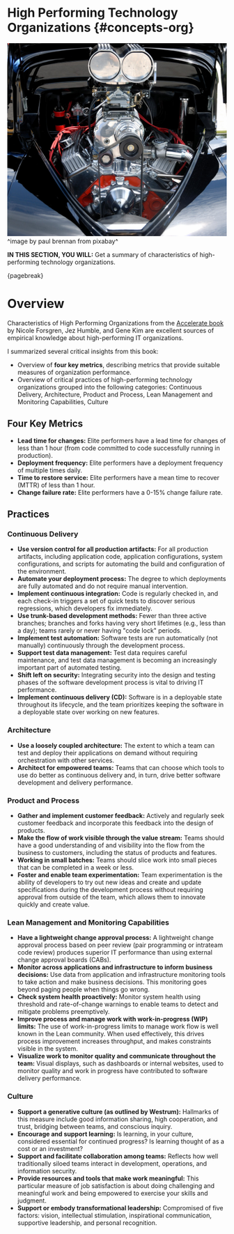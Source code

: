 

# High Performing Technology Organizations {#concepts-org}

![](assets/images/arch/car-engine-1701029_1280.jpg)
^image by paul brennan from pixabay^

**IN THIS SECTION, YOU WILL:** Get a summary of characteristics of high-performing technology organizations.

{pagebreak}

# Overview 

Characteristics of High Performing Organizations from the [Accelerate book](https://www.oreilly.com/library/view/accelerate/9781457191435/) by Nicole Forsgren, Jez Humble, and Gene Kim are excellent sources of empirical knowledge about high-performing IT organizations.

I summarized several critical insights from this book:

* Overview of **four key metrics**, describing metrics that provide suitable measures of organization performance. 
* Overview of critical practices of high-performing technology organizations grouped into the following categories: Continuous Delivery, Architecture, Product and Process,  Lean Management and Monitoring Capabilities, Culture

## Four Key Metrics
* **Lead time for changes:** Elite performers have a lead time for changes of less than 1 hour (from code committed to code successfully running in production).
* **Deployment frequency:** Elite performers have a deployment frequency of multiple times daily.
* **Time to restore service:** Elite performers have a mean time to recover (MTTR) of less than 1 hour.
* **Change failure rate:** Elite performers have a 0-15% change failure rate.

## Practices

### Continuous Delivery
* **Use version control for all production artifacts:** For all production artifacts, including application code, application configurations, system configurations, and scripts for automating the build and configuration of the environment.
* **Automate your deployment process:** The degree to which deployments are fully automated and do not require manual intervention.
* **Implement continuous integration:** Code is regularly checked in, and each check-in triggers a set of quick tests to discover serious regressions, which developers fix immediately.
* **Use trunk-based development methods:** Fewer than three active branches; branches and forks having very short lifetimes (e.g., less than a day); teams rarely or never having "code lock" periods.
* **Implement test automation:** Software tests are run automatically (not manually) continuously through the development process.
* **Support test data management:** Test data requires careful maintenance, and test data management is becoming an increasingly important part of automated testing.
* **Shift left on security:** Integrating security into the design and testing phases of the software development process is vital to driving IT performance.
* **Implement continuous delivery (CD):** Software is in a deployable state throughout its lifecycle, and the team prioritizes keeping the software in a deployable state over working on new features.

### Architecture
* **Use a loosely coupled architecture:** The extent to which a team can test and deploy their applications on demand without requiring orchestration with other services.
* **Architect for empowered teams:** Teams that can choose which tools to use do better as continuous delivery and, in turn, drive better software development and delivery performance.

### Product and Process
* **Gather and implement customer feedback:** Actively and regularly seek customer feedback and incorporate this feedback into the design of products.
* **Make the flow of work visible through the value stream:** Teams should have a good understanding of and visibility into the flow from the business to customers, including the status of products and features.
* **Working in small batches:** Teams should slice work into small pieces that can be completed in a week or less.
* **Foster and enable team experimentation:** Team experimentation is the ability of developers to try out new ideas and create and update specifications during the development process without requiring approval from outside of the team, which allows them to innovate quickly and create value.

### Lean Management and Monitoring Capabilities
* **Have a lightweight change approval process:** A lightweight change approval process based on peer review (pair programming or intrateam code review) produces superior IT performance than using external change approval boards (CABs).
* **Monitor across applications and infrastructure to inform business decisions:** Use data from application and infrastructure monitoring tools to take action and make business decisions. This monitoring goes beyond paging people when things go wrong.
* **Check system health proactively:** Monitor system health using threshold and rate-of-change warnings to enable teams to detect and mitigate problems preemptively.
* **Improve process and manage work with work-in-progress (WIP) limits:** The use of work-in-progress limits to manage work flow is well known in the Lean community. When used effectively, this drives process improvement increases throughput, and makes constraints visible in the system.
* **Visualize work to monitor quality and communicate throughout the team:** Visual displays, such as dashboards or internal websites, used to monitor quality and work in progress have contributed to software delivery performance.

### Culture
* **Support a generative culture (as outlined by Westrum):** Hallmarks of this measure include good information sharing, high cooperation, and trust, bridging between teams, and conscious inquiry.
* **Encourage and support learning:** Is learning, in your culture, considered essential for continued progress? Is learning thought of as a cost or an investment?
* **Support and facilitate collaboration among teams:** Reflects how well traditionally siloed teams interact in development, operations, and information security.
* **Provide resources and tools that make work meaningful:** This particular measure of job satisfaction is about doing challenging and meaningful work and being empowered to exercise your skills and judgment.
* **Support or embody transformational leadership:** Compromised of five factors: vision, intellectual stimulation, inspirational communication, supportive leadership, and personal recognition.

